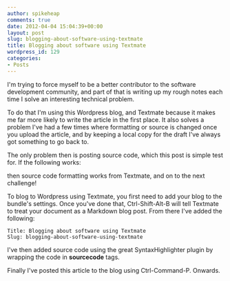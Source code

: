 ```yaml
---
author: spikeheap
comments: true
date: 2012-04-04 15:04:39+00:00
layout: post
slug: blogging-about-software-using-textmate
title: Blogging about software using Textmate
wordpress_id: 129
categories:
- Posts
---
```


I'm trying to force myself to be a better contributor to the software development community, and part of that is writing up my rough notes each time I solve an interesting technical problem.

To do that I'm using this Wordpress blog, and Textmate because it makes me far more likely to write the article in the first place. It also solves a problem I've had a few times where formatting or source is changed once you upload the article, and by keeping a local copy for the draft I've always got something to go back to. 

The only problem then is posting source code, which this post is simple test for. If the following works:



then source code formatting works from Textmate, and on to the next challenge!

To blog to Wordpress using Textmate, you first need to add your blog to the bundle's settings. Once you've done that, Ctrl-Shift-Alt-B will tell Textmate to treat your document as a Markdown blog post. From there I've added the following:

```
Title: Blogging about software using Textmate
Slug: blogging-about-software-using-textmate
```

I've then added source code using the great SyntaxHighlighter plugin by wrapping the code in **sourcecode** tags.

Finally I've posted this article to the blog using Ctrl-Command-P. Onwards.
